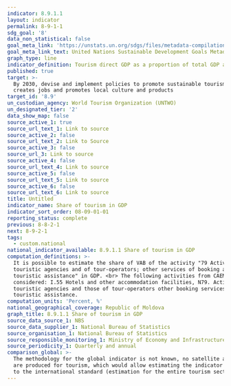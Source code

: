 ```yaml
---
indicator: 8.9.1.1
layout: indicator
permalink: 8-9-1-1
sdg_goal: '8'
data_non_statistical: false
goal_meta_link: 'https://unstats.un.org/sdgs/files/metadata-compilation/Metadata-Goal-8.pdf'
goal_meta_link_text: United Nations Sustainable Development Goals Metadata (PDF 526 KB)
graph_type: line
indicator_definition: Tourism direct GDP as a proportion of total GDP and in growth rate
published: true
target: >-
  By 2030, devise and implement policies to promote sustainable tourism that
  creates jobs and promotes local culture and products
target_id: '8.9'
un_custodian_agency: World Tourism Organization (UNTWO)
un_designated_tier: '2'
data_show_map: false
source_active_1: true
source_url_text_1: Link to source
source_active_2: false
source_url_text_2: Link to Source
source_active_3: false
source_url_3: Link to source
source_active_4: false
source_url_text_4: Link to source
source_active_5: false
source_url_text_5: Link to source
source_active_6: false
source_url_text_6: Link to source
title: Untitled
indicator_name: Share of tourism in GDP
indicator_sort_order: 08-09-01-01
reporting_status: complete
previous: 8-8-2-1
next: 8-9-2-1
tags:
  - custom.national
national_indicator_available: 8.9.1.1 Share of tourism in GDP
computation_definitions: >-
  It is possible to estimate the share of VAB of the activity "79 Activities of
  touristic agencies and of tour-operators; other services of booking and
  touristic assistance" in GDP. <br> The following activities from CAEM will be
  considered: I.55 Hotels and other accommodation facilities, N79. Activities of
  touristic agencies and those of tour-operators other booking services and
  touristic assistance.
computation_units: 'Percent, %'
national_geographical_coverage: Republic of Moldova
graph_title: 8.9.1.1 Share of tourism in GDP
source_data_source_1: NBS
source_data_supplier_1: National Bureau of Statistics
source_organisation_1: National Bureau of Statistics
source_responsible_monitoring_1: Ministry of Economy and Infrastructure
source_periodicity_1: Quarterly and annual
comparison_global: >-
  The methodology for the global indicator is not known, no satellite accounts
  are produced for tourism, which would allow estimating the indicator according
  to the international standard (estimation for the entire tourism sector)
---
```

